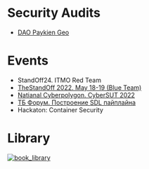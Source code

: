 # Security Audits

- [DAO Paykien Geo](./resources/DAOPaykikenGeo.pdf)

# Events
- StandOff24. ITMO Red Team
- [TheStandOff 2022. May 18-19 (Blue Team)](https://standoff365.com/#standoff)
- [Natianal Cyberpolygon. CyberSUT 2022](https://www.sut.ru/bonchnews/education/08-04-2022-kiberspbgut-2022:-itogi-studencheskoy-olimpiadi)
- [ТБ Форум. Построение SDL пайплайна](https://www.tbforum.ru/2023/program/sdl)
- Hackaton: Container Security

# Library

<p>
  <a align="center" href="https://github.com/hamman3223/MyBookLibrary">
    <img src="https://github-readme-stats.vercel.app/api/pin/?username=hamman3223&repo=MyBookLibrary&theme=chartreuse-dark" alt="book_library">
  </a>
</p>
